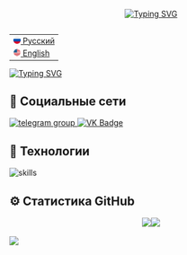 <p align="center">
  <a href="https://git.io/typing-svg"><img src="https://readme-typing-svg.demolab.com?font=Montserrat&weight=600&size=24&duration=1500&pause=1000&color=F7F7F7&center=true&multiline=true&repeat=false&width=500&height=120&lines=%D0%94%D0%BE%D0%B1%D1%80%D0%BE+%D0%BF%D0%BE%D0%B6%D0%B0%D0%BB%D0%BE%D0%B2%D0%B0%D1%82%D1%8C+%D0%BD%D0%B0+%D0%BC%D0%BE%D0%B9+%D0%BF%D1%80%D0%BE%D1%84%D0%B8%D0%BB%D1%8C!%F0%9F%91%8B" alt="Typing SVG" /></a>
</p>

<table align="right">
 <tr><td><a href="README.md"><img src="images/rus_flag.png" height="13"> Русский</a></td></tr>
 <tr><td><a href="README_eng.md"><img src="images/us_flag.png" height="13"> English</a></td></tr>
</table>

<a href="https://git.io/typing-svg"><img src="https://readme-typing-svg.demolab.com?font=Montserrat&size=18&duration=1500&pause=1000&color=F7F7F7&multiline=true&repeat=false&width=450&height=150&lines=%D0%AF+%D0%BD%D0%B0%D1%87%D0%B8%D0%BD%D0%B0%D1%8E%D1%89%D0%B8%D0%B9+web-%D1%80%D0%B0%D0%B7%D1%80%D0%B0%D0%B1%D0%BE%D1%82%D1%87%D0%B8%D0%BA%F0%9F%91%A9%E2%80%8D%F0%9F%92%BB;%D0%9B%D1%8E%D0%B1%D0%BB%D1%8E+%D0%BF%D1%80%D0%BE%D0%B3%D1%80%D0%B0%D0%BC%D0%BC%D0%B8%D1%80%D0%BE%D0%B2%D0%B0%D1%82%D1%8C+%D0%BD%D0%B0++Java%F0%9F%92%96%E2%98%95;%D0%9F%D1%80%D0%B0%D0%BA%D1%82%D0%B8%D0%BA%D1%83%D1%8E%D1%81%D1%8C+%D0%B2+web-%D0%B4%D0%B8%D0%B7%D0%B0%D0%B9%D0%BD%D0%B5%F0%9F%8E%A8;%D0%98%D0%B7%D1%83%D1%87%D0%B0%D1%8E+%D1%82%D0%B5%D1%85%D0%BD%D0%BE%D0%BB%D0%BE%D0%B3%D0%B8%D0%B8+front-end+%D1%80%D0%B0%D0%B7%D1%80%D0%B0%D0%B1%D0%BE%D1%82%D0%BA%D0%B8%F0%9F%94%A7%E2%9A%99%EF%B8%8F;%D0%9B%D1%8E%D0%B1%D0%BB%D1%8E+%D1%83%D0%B7%D0%BD%D0%B0%D0%B2%D0%B0%D1%82%D1%8C+%D1%87%D1%82%D0%BE-%D1%82%D0%BE+%D0%BD%D0%BE%D0%B2%D0%BE%D0%B5%F0%9F%94%AD%F0%9F%93%9A" alt="Typing SVG" /></a>

## 🤝 Социальные сети

<div id="badges">
    <a href="https://t.me/dark_end_light" target="_blank">
      <img src="https://cdn-icons-png.flaticon.com/512/2111/2111646.png" width="40" height="40" alt="telegram group" />
    </a>
    <a href="https://vk.com/dark_en_light" target="_blank">
      <img src="https://cdn-icons-png.flaticon.com/512/145/145813.png" width="40" height="40" alt="VK Badge"/>
    </a>
  </div>

## 🔧 Технологии

![skills](https://skillicons.dev/icons?i=java,cs,html,css,js,react,github,figma,vscode,visualstudio&theme=dark)

## ⚙️ Статистика GitHub
<p align="center">
  <img height="190" src="https://streak-stats.demolab.com?user=dark-en-light&hide_border=true&background=00000000&theme=codestackr#gh-dark-mode-only" /><img height="190" src="https://github-readme-stats.vercel.app/api?username=dark-en-light&hide_border=true&show_icons=true&bg_color=00000000&theme=codeSTACKr#gh-dark-mode-only"/>
</p>
<img height="150" src="https://github-readme-stats.vercel.app/api/top-langs/?username=dark-en-light&hide_border=true&layout=compact&langs_count=8&bg_color=00000000&theme=codeSTACKr#gh-dark-mode-only"/>
